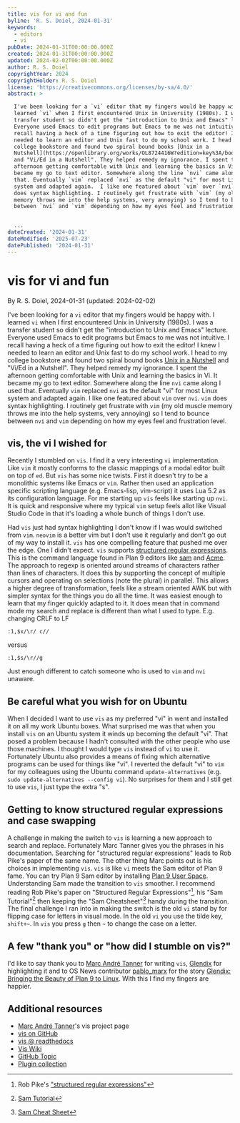 ```yaml
---
title: vis for vi and fun
byline: 'R. S. Doiel, 2024-01-31'
keywords:
  - editors
  - vi
pubDate: 2024-01-31T00:00:00.000Z
created: 2024-01-31T00:00:00.000Z
updated: 2024-02-02T00:00:00.000Z
author: R. S. Doiel
copyrightYear: 2024
copyrightHolder: R. S. Doiel
license: 'https://creativecommons.org/licenses/by-sa/4.0/'
abstract: >

  I've been looking for a `vi` editor that my fingers would be happy with. I
  learned `vi` when I first encountered Unix in University (1980s). I was a
  transfer student so didn't get the "introduction to Unix and Emacs" lecture.
  Everyone used Emacs to edit programs but Emacs to me was not intuitive. I
  recall having a heck of a time figuring out how to exit the editor! I knew I
  needed to learn an editor and Unix fast to do my school work. I head to my
  college bookstore and found two spiral bound books [Unix in a
  Nutshell](https://openlibrary.org/works/OL8724416W?edition=key%3A/books/OL24392296M)
  and "Vi/Ed in a Nutshell". They helped remedy my ignorance. I spent the
  afternoon getting comfortable with Unix and learning the basics in Vi. It
  became my go to text editor. Somewhere along the line `nvi` came along I used
  that. Eventually `vim` replaced `nvi` as the default "vi" for most Linux
  system and adapted again.  I like one featured about `vim` over `nvi`. `vim`
  does syntax highlighting. I routinely get frustrate with `vim` (my old muscle
  memory throws me into the help systems, very annoying) so I tend to bounce
  between `nvi` and `vim` depending on how my eyes feel and frustration level. 


  ...
dateCreated: '2024-01-31'
dateModified: '2025-07-23'
datePublished: '2024-01-31'
---
```


# vis for vi and fun

By R. S. Doiel, 2024-01-31 (updated: 2024-02-02)


I've been looking for a `vi` editor that my fingers would be happy with. I learned `vi` when I first encountered Unix in University (1980s). I was a transfer student so didn't get the "introduction to Unix and Emacs" lecture. Everyone used Emacs to edit programs but Emacs to me was not intuitive. I recall having a heck of a time figuring out how to exit the editor! I knew I needed to learn an editor and Unix fast to do my school work. I head to my college bookstore and found two spiral bound books [Unix in a Nutshell](https://openlibrary.org/works/OL8724416W?edition=key%3A/books/OL24392296M) and "Vi/Ed in a Nutshell". They helped remedy my ignorance. I spent the afternoon getting comfortable with Unix and learning the basics in Vi. It became my go to text editor. Somewhere along the line `nvi` came along I used that. Eventually `vim` replaced `nvi` as the default "vi" for most Linux system and adapted again.  I like one featured about `vim` over `nvi`. `vim` does syntax highlighting. I routinely get frustrate with `vim` (my old muscle memory throws me into the help systems, very annoying) so I tend to bounce between `nvi` and `vim` depending on how my eyes feel and frustration level. 

## vis, the vi I wished for

Recently I stumbled on `vis`. I find it a  very interesting `vi` implementation. Like `vim` it mostly conforms to the classic mappings of a modal editor built on top of `ed`. But `vis` has some nice twists. First it doesn't try to be a monolithic systems like Emacs or `vim`. Rather then used an application specific scripting language (e.g. Emacs-lisp, vim-script) it uses Lua 5.2 as its configuration language. For me starting up `vis` feels like starting up `nvi`. It is quick and responsive where my typical `vim` setup feels allot like Visual Studio Code in that it's loading a whole bunch of things I don't use. 

Had `vis` just had syntax highlighting I don't know if I was would switched from `vim`. `neovim` is a better vim but I don't use it regularly and don't go out of my way to install it.  `vis` has one compelling feature that pushed me over the edge. One I didn't expect. `vis` supports [structured regular expressions](http://doc.cat-v.org/bell_labs/structural_regexps/se.pdf "PDF paper explain structured regular expression by Rob Pike"). This is the command language found in Plan 9 editors like [sam](http://sam.cat-v.org/) and [Acme](http://acme.cat-v.org/). The approach to regexp is oriented around streams of characters rather than lines of characters. It does this by supporting the concept of multiple cursors and operating on selections (note the plural) in parallel. This allows a higher degree of transformation, feels like a stream oriented AWK but with simpler syntax for the things you do all the time. It was easiest enough to learn that my finger quickly adapted to it. It does mean that in command mode my search and replace is different than what I used to type. E.g. changing CRLF to LF

```
:1,$x/\r/ c//
```

versus

```
:1,$s/\r//g
```

Just enough different to catch someone who is used to `vim` and `nvi` unaware.

## Be careful what you wish for on Ubuntu

When I decided I want to use `vis` as my preferred "vi" in went and installed it on all my work Ubuntu boxes. What surprised me was that when you install `vis` on an Ubuntu system it winds up becoming the default "vi". That posed a problem because I hadn't consulted with the other people who use those machines. I thought I would type `vis` instead of `vi` to use it. Fortunately Ubuntu also provides a means of fixing which alternative programs can be used for things like "vi".  I reverted the default "vi" to `vim` for my colleagues using the Ubuntu command `update-alternatives` (e.g. `sudo update-alternatives --config vi`). No surprises for them and I still get to use `vis`, I just type the extra "s". 

## Getting to know structured regular expressions and case swapping

A challenge in making the switch to `vis` is learning a new approach to search and replace. Fortunately Marc Tanner gives you the phrases in his documentation.  Searching for "structured regular expressions" leads to Rob Pike's paper of the same name. The other thing Marc points out is his choices in implementing `vis`. `vis` is like `vi` meets the Sam editor of Plan 9 fame.  You can try Plan 9 Sam editor by installing [Plan 9 User Space](https://9fans.github.io/plan9port/). Understanding Sam made the transition to `vis` smoother. I recommend reading Rob Pike's paper on "Structured Regular Expressions"[^1], his "Sam Tutorial"[^2] then keeping the "Sam Cheatsheet"[^3] handy during the transition. The final challenge I ran into in making the switch is the old `vi` stand by for flipping case for letters in visual mode.  In the old `vi` you use the tilde key, `shift+~`. In `vis` you press `g` then `~` to change the case on a letter.  

[^1]: Rob Pike's ["structured regular expressions"](http://doc.cat-v.org/bell_labs/structural_regexps/se.pdf "PDF document")
[^2]: [Sam Tutorial](http://doc.cat-v.org/bell_labs/sam_lang_tutorial/sam_tut.pdf "PDF document")
[^3]: [Sam Cheat Sheet](http://sam.cat-v.org/cheatsheet/ "html document containing an image")


## A few "thank you" or "how did I stumble on vis?"

I'd like to say thank you to [Marc André Tanner](https://github.com/martanne) for writing `vis`, [Glendix](https://www.glendix.org/) for highlighting it and to OS News contributor [pablo_marx](https://www.osnews.com/submissions/?user=pablo_marx) for the story [Glendix: Bringing the Beauty of Plan 9 to Linux](https://www.osnews.com/story/20588/glendix-bringing-the-beauty-of-plan-9-to-linux/). With this I find my fingers are happier.

## Additional resources

- [Marc André Tanner](https://www.brain-dump.org/projects/vis/)'s vis project page
- [vis on GitHub](https://github.com/martanne/vis/)
- [vis @ readthedocs](https://vis.readthedocs.io/en/master/vis.html)
- [Vis Wiki](https://github.com/martanne/vis/wiki)
- [GitHub Topic](https://github.com/topics/vis-editor)
- [Plugin collection](https://erf.github.io/vis-plugins/)